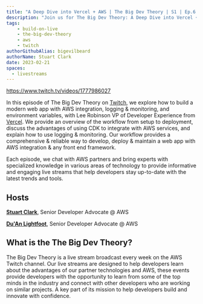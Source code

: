 ```yaml
---
title: "A Deep Dive into Vercel + AWS | The Big Dev Theory | S1 | Ep.6 Show Notes"
description: "Join us for The Big Dev Theory: A Deep Dive into Vercel + AWS"
tags:
    - build-on-live
    - the-big-dev-theory
    - aws
    - twitch
authorGithubAlias: bigevilbeard
authorName: Stuart Clark
date: 2023-02-21
spaces:
  - livestreams
---
```


https://www.twitch.tv/videos/1777986027

In this episode of The Big Dev Theory on [Twitch](https://www.twitch.tv/videos/1777986027), we explore how to build a modern web app with AWS integration, logging & monitoring, and environment variables, with Lee Robinson VP of Developer Experience from [Vercel](https://vercel.com/). We provide an overview of the workflow from setup to deployment, discuss the advantages of using CDK to integrate with AWS services, and explain how to use logging & monitoring. Our workflow provides a comprehensive & reliable way to develop, deploy & maintain a web app with AWS integration & any front end framework.


Each episode, we chat with AWS partners and bring experts with specialized knowledge in various areas of technology to provide informative and engaging live streams that help developers stay up-to-date with the latest trends and tools.

## Hosts

[**Stuart Clark**](https://twitter.com/bigevilbeard), Senior Developer Advocate @ AWS

[**Du'An Lightfoot**](https://twitter.com/labeveryday), Senior Developer Advocate @ AWS

## What is the The Big Dev Theory?

 The Big Dev Theory is a live stream broadcast every week on the AWS Twitch channel. Our live streams are designed to help developers learn about the advantages of our partner technologies and AWS, these events provide developers with the opportunity to learn from some of the top minds in the industry and connect with other developers who are working on similar projects. A key part of its mission to help developers build and innovate with confidence.